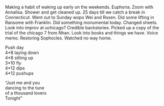 Making a habit of waking up early on the weekends. Euphoria. Zoom with Annalisa. Shower and get cleaned up. 25 days till we catch a break in Connecticut. Went out to Sunday wopo Wei and Rosen. Did some lifting in Ransome with Franklin. Did something monumental today. Changed sheets. Look into improv at uchicago? Credible backstories. Picked up a copy of the trial of the chicago 7 from Nhan. Look into books and things we have. Voice memo. Restoring Sophocles. Watched no way home.  

Push day  
4\*8 laying down  
4\*8 sitting up  
3\*10 fly  
4\*12 dips  
4\*12 pushups

“Just me and you  
dancing to the tune   
of a thousand lovers   
Tonight”